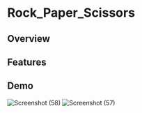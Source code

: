 # Rock_Paper_Scissors
## Overview
## Features
## Demo
![Screenshot (58)](https://user-images.githubusercontent.com/48888895/122352999-402ce100-cf6d-11eb-8745-8c18f7359f46.png)
![Screenshot (57)](https://user-images.githubusercontent.com/48888895/122353015-458a2b80-cf6d-11eb-8e4d-423f33558ff2.png)
